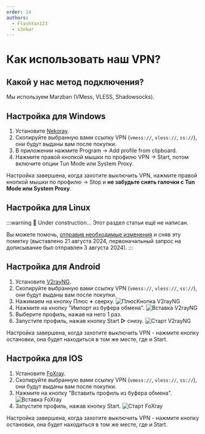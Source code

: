 ```yaml
---
order: 14
authors:
  - FlashYan123
  - s3nkwr
---
```


# Как использовать наш VPN?

## Какой у нас метод подключения?

Мы используем Marzban (VMess, VLESS, Shadowsocks).

## Настройка для Windows

1. Установите [Nekoray](https://github.com/MatsuriDayo/nekoray/releases).
2. Скопируйте выбранную вами ссылку VPN (`vmess://`, `vless://`, `ss://`), они будут выданы вам после покупки.
3. В приложении нажмите Program -> Add profile from clipboard.
4. Нажмите правой кнопкой мышки по профилю VPN -> Start, потом включите опции Tun Mode или System Proxy.

Настройка завершена, когда захотите выключить VPN, нажмите правой кнопкой мышки по профилю -> Stop и **не забудьте снять галочки с Tun Mode или System Proxy**.

## Настройка для Linux

:::warning :construction: Under construction...
Этот раздел статьи ещё не написан.

Вы можете помочь, [отправив необходимые изменения](https://github.com/play2go/wiki/blob/main/src/host/vpn.md) и сняв эту пометку (выставлено 21 августа 2024, первоначальный запрос на дописывание был отправлен 3 августа 2024).
:::

## Настройка для Android

1. Установите [V2rayNG](https://play.google.com/store/apps/details?id=com.v2ray.ang).
2. Скопируйте выбранную вами ссылку VPN (`vmess://`, `vless://`, `ss://`), они будут выданы вам после покупки.
3. Нажимаем на кнопку Плюс **+** сверху.
![ПлюсКнопка V2rayNG](/host/vpn/v2rayplus.jpg)
4. Нажмите на кнопку "Импорт из буфера обмена".
![Вставка V2rayNG](/host/vpn/v2rayclip.jpg)
5. Выберите профиль, нажав на него 1 раз.
6. Запустите профиль, нажав кнопку Start **▷** снизу.
![Старт V2rayNG](/host/vpn/v2raystart.jpg)

Настройка завершена, когда захотите выключить VPN - нажмите кнопку остановки, она будет находиться в том же месте, где и Start.

## Настройка для IOS

1. Установите [FoXray](https://apps.apple.com/us/app/foxray/id6448898396).
2. Скопируйте выбранную вами ссылку VPN (`vmess://`, `vless://`, `ss://`), они будут выданы вам после покупки.
3. Нажмите на кнопку "Вставить профиль из буфера обмена".
![Вставка FoXray](/host/vpn/foxrayclip.jpg)
4. Запустите профиль, нажав кнопку Start.
![Старт FoXray](/host/vpn/foxraystart.jpg)

Настройка завершена, когда захотите выключить VPN - нажмите кнопку остановки, она будет находиться в том же месте, где и Start.
